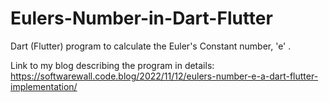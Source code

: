 # Eulers-Number-in-Dart-Flutter
Dart (Flutter) program to calculate the Euler's Constant number, 'e' .

Link to my blog describing the program in details: https://softwarewall.code.blog/2022/11/12/eulers-number-e-a-dart-flutter-implementation/

